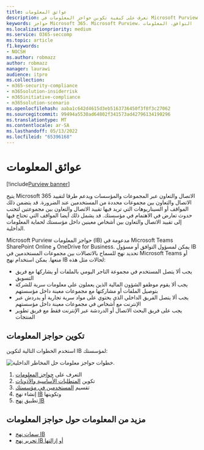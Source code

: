 ```yaml
---
title: عوائق المعلومات
description: تعرف على كيفية تكوين حواجز المعلومات في Microsoft Purview.
keywords: حواجز Microsoft 365، Microsoft Purview، التوافق، المعلومات
ms.localizationpriority: medium
ms.service: O365-seccomp
ms.topic: article
f1.keywords:
- NOCSH
ms.author: robmazz
author: robmazz
manager: laurawi
audience: itpro
ms.collection:
- m365-security-compliance
- m365solution-insiderrisk
- m365initiative-compliance
- m365solution-scenario
ms.openlocfilehash: aaba1c642d4615d3eb5163736450f3f8f3c27062
ms.sourcegitcommit: 99494a5530ad64802f341573ad42796134190296
ms.translationtype: MT
ms.contentlocale: ar-SA
ms.lasthandoff: 05/13/2022
ms.locfileid: "65396168"
---
```

# <a name="information-barriers"></a>عوائق المعلومات

[!include[Purview banner](../includes/purview-rebrand-banner.md)]

يتيح Microsoft 365 الاتصال والتعاون عبر المجموعات والمؤسسات ويدعم طرقا لتقييد الاتصال والتعاون بين مجموعات محددة من المستخدمين عند الضرورة. قد يتضمن ذلك المواقف أو السيناريوهات التي تريد فيها تقييد الاتصال والتعاون بين مجموعتين لتجنب حدوث تعارض في الاهتمام في مؤسستك. قد يشمل ذلك أيضا المواقف التي تحتاج فيها إلى تقييد الاتصال والتعاون بين أشخاص معينين داخل مؤسستك لحماية المعلومات الداخلية.

Microsoft Purview حواجز المعلومات (IB) مدعومة في Microsoft Teams SharePoint Online و OneDrive for Business. يمكن لمسؤول التوافق أو مسؤول IB تحديد نهج للسماح بالاتصالات بين مجموعات المستخدمين في Microsoft Teams أو منعها. يمكن استخدام نهج IB لحالات مثل هذه:

- يجب ألا يتصل المستخدم في مجموعة التاجر اليومي بالملفات أو يشاركها مع فريق التسويق
- يجب ألا يقوم موظفو الشؤون المالية الذين يعملون على معلومات سرية للشركة بتوصيل الملفات أو مشاركتها مع مجموعات معينة داخل مؤسستهم
- يجب ألا يتصل الفريق الداخلي الذي يحتوي على مواد سرية تجارية أو يدردش عبر الإنترنت مع أشخاص في مجموعات معينة داخل مؤسستهم
- يجب على فريق البحث الاتصال أو الدردشة عبر الإنترنت فقط مع فريق تطوير المنتجات

## <a name="configure-information-barriers"></a>تكوين حواجز المعلومات

استخدم الخطوات التالية لتكوين IB لمؤسستك:

![خطوات حواجز معلومات حل المخاطر الداخلية.](../media/ir-solution-ib-steps.png)

1. التعرف على [حواجز المعلومات](information-barriers.md)
2. تكوين [المتطلبات الأساسية والأذونات](information-barriers-policies.md#step-1-make-sure-prerequisites-are-met)
3. تقسيم [المستخدمين في مؤسستك](information-barriers-policies.md#step-2-segment-users-in-your-organization)
4. إنشاء نهج [IB](information-barriers-policies.md#step-3-create-ib-policies) وتكوينها
5. تطبيق [نهج IB](information-barriers-policies.md#step-4-apply-ib-policies)

## <a name="more-information-about-information-barriers"></a>مزيد من المعلومات حول حواجز المعلومات

- [سمات نهج IB](information-barriers-attributes.md)
- [تحرير نهج IB أو إزالتها](information-barriers-edit-segments-policies.md)
